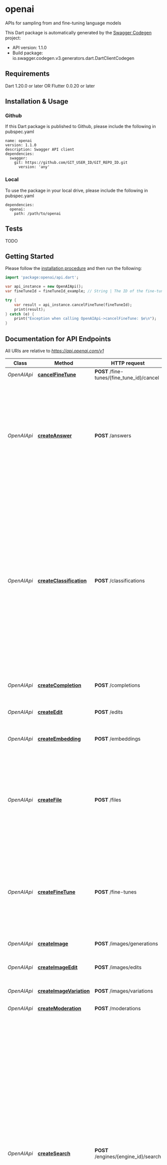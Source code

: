 # openai
APIs for sampling from and fine-tuning language models

This Dart package is automatically generated by the [Swagger Codegen](https://github.com/swagger-api/swagger-codegen) project:

- API version: 1.1.0
- Build package: io.swagger.codegen.v3.generators.dart.DartClientCodegen

## Requirements

Dart 1.20.0 or later OR Flutter 0.0.20 or later

## Installation & Usage

### Github
If this Dart package is published to Github, please include the following in pubspec.yaml
```
name: openai
version: 1.1.0
description: Swagger API client
dependencies:
  swagger:
    git: https://github.com/GIT_USER_ID/GIT_REPO_ID.git
      version: 'any'
```

### Local
To use the package in your local drive, please include the following in pubspec.yaml
```
dependencies:
  openai:
    path: /path/to/openai
```

## Tests

TODO

## Getting Started

Please follow the [installation procedure](#installation--usage) and then run the following:

```dart
import 'package:openai/api.dart';

var api_instance = new OpenAIApi();
var fineTuneId = fineTuneId_example; // String | The ID of the fine-tune job to cancel 

try {
    var result = api_instance.cancelFineTune(fineTuneId);
    print(result);
} catch (e) {
    print("Exception when calling OpenAIApi->cancelFineTune: $e\n");
}
```

## Documentation for API Endpoints

All URIs are relative to *https://api.openai.com/v1*

Class | Method | HTTP request | Description
------------ | ------------- | ------------- | -------------
*OpenAIApi* | [**cancelFineTune**](docs//OpenAIApi.md#cancelfinetune) | **POST** /fine-tunes/{fine_tune_id}/cancel | Immediately cancel a fine-tune job. 
*OpenAIApi* | [**createAnswer**](docs//OpenAIApi.md#createanswer) | **POST** /answers | Answers the specified question using the provided documents and examples.  The endpoint first [searches](/docs/api-reference/searches) over provided documents or files to find relevant context. The relevant context is combined with the provided examples and question to create the prompt for [completion](/docs/api-reference/completions). 
*OpenAIApi* | [**createClassification**](docs//OpenAIApi.md#createclassification) | **POST** /classifications | Classifies the specified &#x60;query&#x60; using provided examples.  The endpoint first [searches](/docs/api-reference/searches) over the labeled examples to select the ones most relevant for the particular query. Then, the relevant examples are combined with the query to construct a prompt to produce the final label via the [completions](/docs/api-reference/completions) endpoint.  Labeled examples can be provided via an uploaded &#x60;file&#x60;, or explicitly listed in the request using the &#x60;examples&#x60; parameter for quick tests and small scale use cases. 
*OpenAIApi* | [**createCompletion**](docs//OpenAIApi.md#createcompletion) | **POST** /completions | Creates a completion for the provided prompt and parameters
*OpenAIApi* | [**createEdit**](docs//OpenAIApi.md#createedit) | **POST** /edits | Creates a new edit for the provided input, instruction, and parameters
*OpenAIApi* | [**createEmbedding**](docs//OpenAIApi.md#createembedding) | **POST** /embeddings | Creates an embedding vector representing the input text.
*OpenAIApi* | [**createFile**](docs//OpenAIApi.md#createfile) | **POST** /files | Upload a file that contains document(s) to be used across various endpoints/features. Currently, the size of all the files uploaded by one organization can be up to 1 GB. Please contact us if you need to increase the storage limit. 
*OpenAIApi* | [**createFineTune**](docs//OpenAIApi.md#createfinetune) | **POST** /fine-tunes | Creates a job that fine-tunes a specified model from a given dataset.  Response includes details of the enqueued job including job status and the name of the fine-tuned models once complete.  [Learn more about Fine-tuning](/docs/guides/fine-tuning) 
*OpenAIApi* | [**createImage**](docs//OpenAIApi.md#createimage) | **POST** /images/generations | Creates an image given a prompt.
*OpenAIApi* | [**createImageEdit**](docs//OpenAIApi.md#createimageedit) | **POST** /images/edits | Creates an edited or extended image given an original image and a prompt.
*OpenAIApi* | [**createImageVariation**](docs//OpenAIApi.md#createimagevariation) | **POST** /images/variations | Creates a variation of a given image.
*OpenAIApi* | [**createModeration**](docs//OpenAIApi.md#createmoderation) | **POST** /moderations | Classifies if text violates OpenAI&#x27;s Content Policy
*OpenAIApi* | [**createSearch**](docs//OpenAIApi.md#createsearch) | **POST** /engines/{engine_id}/search | The search endpoint computes similarity scores between provided query and documents. Documents can be passed directly to the API if there are no more than 200 of them.  To go beyond the 200 document limit, documents can be processed offline and then used for efficient retrieval at query time. When &#x60;file&#x60; is set, the search endpoint searches over all the documents in the given file and returns up to the &#x60;max_rerank&#x60; number of documents. These documents will be returned along with their search scores.  The similarity score is a positive score that usually ranges from 0 to 300 (but can sometimes go higher), where a score above 200 usually means the document is semantically similar to the query. 
*OpenAIApi* | [**deleteFile**](docs//OpenAIApi.md#deletefile) | **DELETE** /files/{file_id} | Delete a file.
*OpenAIApi* | [**deleteModel**](docs//OpenAIApi.md#deletemodel) | **DELETE** /models/{model} | Delete a fine-tuned model. You must have the Owner role in your organization.
*OpenAIApi* | [**downloadFile**](docs//OpenAIApi.md#downloadfile) | **GET** /files/{file_id}/content | Returns the contents of the specified file
*OpenAIApi* | [**listEngines**](docs//OpenAIApi.md#listengines) | **GET** /engines | Lists the currently available (non-finetuned) models, and provides basic information about each one such as the owner and availability.
*OpenAIApi* | [**listFiles**](docs//OpenAIApi.md#listfiles) | **GET** /files | Returns a list of files that belong to the user&#x27;s organization.
*OpenAIApi* | [**listFineTuneEvents**](docs//OpenAIApi.md#listfinetuneevents) | **GET** /fine-tunes/{fine_tune_id}/events | Get fine-grained status updates for a fine-tune job. 
*OpenAIApi* | [**listFineTunes**](docs//OpenAIApi.md#listfinetunes) | **GET** /fine-tunes | List your organization&#x27;s fine-tuning jobs 
*OpenAIApi* | [**listModels**](docs//OpenAIApi.md#listmodels) | **GET** /models | Lists the currently available models, and provides basic information about each one such as the owner and availability.
*OpenAIApi* | [**retrieveEngine**](docs//OpenAIApi.md#retrieveengine) | **GET** /engines/{engine_id} | Retrieves a model instance, providing basic information about it such as the owner and availability.
*OpenAIApi* | [**retrieveFile**](docs//OpenAIApi.md#retrievefile) | **GET** /files/{file_id} | Returns information about a specific file.
*OpenAIApi* | [**retrieveFineTune**](docs//OpenAIApi.md#retrievefinetune) | **GET** /fine-tunes/{fine_tune_id} | Gets info about the fine-tune job.  [Learn more about Fine-tuning](/docs/guides/fine-tuning) 
*OpenAIApi* | [**retrieveModel**](docs//OpenAIApi.md#retrievemodel) | **GET** /models/{model} | Retrieves a model instance, providing basic information about the model such as the owner and permissioning.

## Documentation For Models

 - [CreateAnswerRequest](docs//CreateAnswerRequest.md)
 - [CreateAnswerResponse](docs//CreateAnswerResponse.md)
 - [CreateAnswerResponseSelectedDocuments](docs//CreateAnswerResponseSelectedDocuments.md)
 - [CreateClassificationRequest](docs//CreateClassificationRequest.md)
 - [CreateClassificationResponse](docs//CreateClassificationResponse.md)
 - [CreateClassificationResponseSelectedExamples](docs//CreateClassificationResponseSelectedExamples.md)
 - [CreateCompletionRequest](docs//CreateCompletionRequest.md)
 - [CreateCompletionResponse](docs//CreateCompletionResponse.md)
 - [CreateCompletionResponseChoices](docs//CreateCompletionResponseChoices.md)
 - [CreateCompletionResponseLogprobs](docs//CreateCompletionResponseLogprobs.md)
 - [CreateCompletionResponseUsage](docs//CreateCompletionResponseUsage.md)
 - [CreateEditRequest](docs//CreateEditRequest.md)
 - [CreateEditResponse](docs//CreateEditResponse.md)
 - [CreateEmbeddingRequest](docs//CreateEmbeddingRequest.md)
 - [CreateEmbeddingResponse](docs//CreateEmbeddingResponse.md)
 - [CreateEmbeddingResponseData](docs//CreateEmbeddingResponseData.md)
 - [CreateEmbeddingResponseUsage](docs//CreateEmbeddingResponseUsage.md)
 - [CreateFileRequest](docs//CreateFileRequest.md)
 - [CreateFineTuneRequest](docs//CreateFineTuneRequest.md)
 - [CreateImageEditRequest](docs//CreateImageEditRequest.md)
 - [CreateImageRequest](docs//CreateImageRequest.md)
 - [CreateImageVariationRequest](docs//CreateImageVariationRequest.md)
 - [CreateModerationRequest](docs//CreateModerationRequest.md)
 - [CreateModerationResponse](docs//CreateModerationResponse.md)
 - [CreateModerationResponseCategories](docs//CreateModerationResponseCategories.md)
 - [CreateModerationResponseCategoryScores](docs//CreateModerationResponseCategoryScores.md)
 - [CreateModerationResponseResults](docs//CreateModerationResponseResults.md)
 - [CreateSearchRequest](docs//CreateSearchRequest.md)
 - [CreateSearchResponse](docs//CreateSearchResponse.md)
 - [CreateSearchResponseData](docs//CreateSearchResponseData.md)
 - [DeleteFileResponse](docs//DeleteFileResponse.md)
 - [DeleteModelResponse](docs//DeleteModelResponse.md)
 - [Engine](docs//Engine.md)
 - [FineTune](docs//FineTune.md)
 - [FineTuneEvent](docs//FineTuneEvent.md)
 - [ImagesResponse](docs//ImagesResponse.md)
 - [ImagesResponseData](docs//ImagesResponseData.md)
 - [ListEnginesResponse](docs//ListEnginesResponse.md)
 - [ListFilesResponse](docs//ListFilesResponse.md)
 - [ListFineTuneEventsResponse](docs//ListFineTuneEventsResponse.md)
 - [ListFineTunesResponse](docs//ListFineTunesResponse.md)
 - [ListModelsResponse](docs//ListModelsResponse.md)
 - [Model](docs//Model.md)
 - [OneOfCreateAnswerRequestStop](docs//OneOfCreateAnswerRequestStop.md)
 - [OneOfCreateCompletionRequestPrompt](docs//OneOfCreateCompletionRequestPrompt.md)
 - [OneOfCreateCompletionRequestStop](docs//OneOfCreateCompletionRequestStop.md)
 - [OneOfCreateEmbeddingRequestInput](docs//OneOfCreateEmbeddingRequestInput.md)
 - [OneOfCreateModerationRequestInput](docs//OneOfCreateModerationRequestInput.md)
 - [OpenAIFile](docs//OpenAIFile.md)

## Documentation For Authorization

 All endpoints do not require authorization.


## Author



